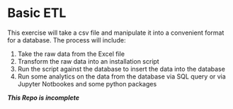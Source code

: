# Basic ETL
This exercise will take a csv file and manipulate it into a convenient format for a database. The process will include: 
1. Take the raw data from the Excel file
2. Transform the raw data into an installation script
3. Run the script against the database to insert the data into the database
4. Run some analytics on the data from the database via SQL query or via Jupyter Notbookes and some python packages

***This Repo is incomplete***